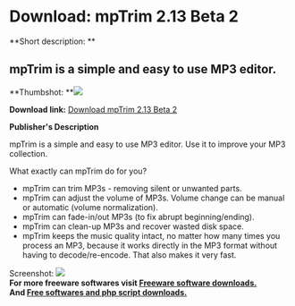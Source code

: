 # Download: mpTrim 2.13 Beta 2

**Short description: **

## mpTrim is a simple and easy to use MP3 editor.

  
**Thumbshot: **![](http://www.freewarefiles.com/screenshot/mpTrim_English_md.gif)   
  
**Download link:** [Download mpTrim 2.13 Beta 2](http://freesoftwares.boysofts.com/MpTrim-Beta_program_18813.html)  
  

**Publisher's Description**  
  

mpTrim is a simple and easy to use MP3 editor. Use it to improve your MP3
collection.

What exactly can mpTrim do for you?

  * mpTrim can trim MP3s - removing silent or unwanted parts. 
  * mpTrim can adjust the volume of MP3s. Volume change can be manual or automatic (volume normalization). 
  * mpTrim can fade-in/out MP3s (to fix abrupt beginning/ending). 
  * mpTrim can clean-up MP3s and recover wasted disk space. 
  * mpTrim keeps the music quality intact, no matter how many times you process an MP3, because it works directly in the MP3 format without having to decode/re-encode. That also makes it very fast. 

  
  
Screenshot: ![](http://www.freewarefiles.com/screenshot/mpTrim_English.gif)  
**For more freeware softwares visit [Freeware software downloads.](http://freesoftwares.boysofts.com/)**   
**And [Free softwares and php script downloads.](http://www.boysofts.com/)**

